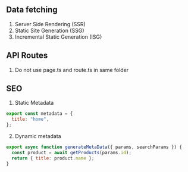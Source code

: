 ## Data fetching

1. Server Side Rendering (SSR)
2. Static Site Generation (SSG)
3. Incremental Static Generation (ISG)

## API Routes

1. Do not use page.ts and route.ts in same folder

## SEO

1. Static Metadata

```js
export const metadata = {
  title: "home",
};
```

2. Dynamic metadata

```js
export async function generateMetaData({ params, searchParams }) {
  const product = await getProducts(params.id);
  return { title: product.name };
}
```
